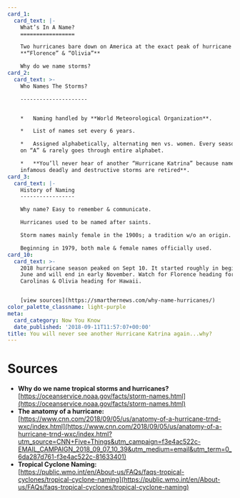 ```yaml
---
card_1:
  card_text: |-
    What’s In A Name?
    =================

    Two hurricanes bare down on America at the exact peak of hurricane season:  
    **“Florence” & “Olivia”**

    Why do we name storms?
card_2:
  card_text: >-
    Who Names The Storms?

    ---------------------


    *   Naming handled by **World Meteorological Organization**.

    *   List of names set every 6 years.

    *   Assigned alphabetically, alternating men vs. women. Every season starts
    on “A” & rarely goes through entire alphabet.

    *   **You’ll never hear of another “Hurricane Katrina” because names of
    infamous deadly and destructive storms are retired**.
card_3:
  card_text: |-
    History of Naming
    -----------------

    Why name? Easy to remember & communicate.

    Hurricanes used to be named after saints.

    Storm names mainly female in the 1900s; a tradition w/o an origin.

    Beginning in 1979, both male & female names officially used.
card_10:
  card_text: >-
    2018 hurricane season peaked on Sept 10. It started roughly in beginning of
    June and will end in early November. Watch for Florence heading for the
    Carolinas & Olivia heading for Hawaii.


    [view sources](https://smarthernews.com/why-name-hurricanes/)
color_palette_classname: light-purple
meta:
  card_category: Now You Know
  date_published: '2018-09-11T11:57:07+00:00'
title: You will never see another Hurricane Katrina again...why?
---
```

Sources
=======

*   **Why do we name tropical storms and hurricanes?**  
    [https://oceanservice.noaa.gov/facts/storm-names.html](https://oceanservice.noaa.gov/facts/storm-names.html)
*   **The anatomy of a hurricane:**  
    [https://www.cnn.com/2018/09/05/us/anatomy-of-a-hurricane-trnd-wxc/index.html](https://www.cnn.com/2018/09/05/us/anatomy-of-a-hurricane-trnd-wxc/index.html?utm_source=CNN+Five+Things&utm_campaign=f3e4ac522c-EMAIL_CAMPAIGN_2018_09_07_10_39&utm_medium=email&utm_term=0_6da287d761-f3e4ac522c-81633401)
*   **Tropical Cyclone Naming:**  
    [https://public.wmo.int/en/About-us/FAQs/faqs-tropical-cyclones/tropical-cyclone-naming](https://public.wmo.int/en/About-us/FAQs/faqs-tropical-cyclones/tropical-cyclone-naming)